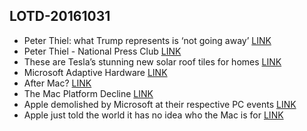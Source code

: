## LOTD-20161031

- Peter Thiel: what Trump represents is ‘not going away’ [LINK](http://www.theverge.com/2016/10/31/13476734/investor-peter-thiel-donald-trump-donation-defense-speech)
- Peter Thiel - National Press Club [LINK](http://www.press.org/events/peter-thiel)
- These are Tesla’s stunning new solar roof tiles for homes [LINK](https://techcrunch.com/2016/10/28/these-are-teslas-stunning-new-solar-roof-tiles-for-homes/)
- Microsoft Adaptive Hardware [LINK](https://www.microsoft.com/appliedsciences/content/projects/AdaptiveHardware.aspx)
- After Mac? [LINK](https://www.tbray.org/ongoing/When/201x/2016/10/29/Post-Mac)
- The Mac Platform Decline [LINK](https://milen.me/writings/mac-platform-decline/)
- Apple demolished by Microsoft at their respective PC events [LINK](http://www.marketwatch.com/story/apple-demolished-by-microsoft-at-their-respective-pc-events-2016-10-27)
- Apple just told the world it has no idea who the Mac is for [LINK](https://medium.com/charged-tech/apple-just-told-the-world-it-has-no-idea-who-the-mac-is-for-722a2438389b#.vruslul6h)